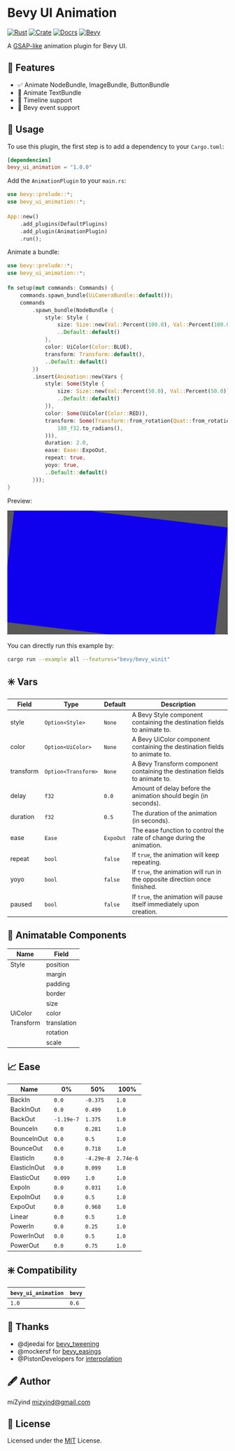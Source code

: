 # Bevy UI Animation

[![Rust](https://img.shields.io/badge/rust-v1.59.0-0e7261?style=for-the-badge&logo=rust&logoColor=fff&labelColor=2a3438)](https://www.rust-lang.org)
[![Crate](https://img.shields.io/crates/v/bevy_ui_animation?style=for-the-badge&&logo=rust&logoColor=fff&labelColor=2a3438&label=Crate&color=a72144)](https://crates.io/crates/bevy_ui_animation)
[![Docrs](https://img.shields.io/docsrs/bevy_ui_animation?style=for-the-badge&&logo=rust&logoColor=fff&labelColor=2a3438&label=Docrs)](https://docs.rs/bevy_ui_animation)
[![Bevy](https://img.shields.io/crates/v/bevy?style=for-the-badge&labelColor=2a3438&color=855667&label=Bevy)](https://bevyengine.org)

A [GSAP-like](https://greensock.com/gsap) animation plugin for Bevy UI.

## 🌌 Features

- ✅ Animate NodeBundle, ImageBundle, ButtonBundle
- 🚧 Animate TextBundle
- 🚧 Timeline support
- 🚧 Bevy event support

## 🔮 Usage

To use this plugin, the first step is to add a dependency to your `Cargo.toml`:

```toml
[dependencies]
bevy_ui_animation = "1.0.0"
```

Add the `AnimationPlugin` to your `main.rs`:

```rust
use bevy::prelude::*;
use bevy_ui_animation::*;

App::new()
    .add_plugins(DefaultPlugins)
    .add_plugin(AnimationPlugin)
    .run();
```

Animate a bundle:

```rust
use bevy::prelude::*;
use bevy_ui_animation::*;

fn setup(mut commands: Commands) {
    commands.spawn_bundle(UiCameraBundle::default());
    commands
        .spawn_bundle(NodeBundle {
            style: Style {
                size: Size::new(Val::Percent(100.0), Val::Percent(100.0)),
                ..Default::default()
            },
            color: UiColor(Color::BLUE),
            transform: Transform::default(),
            ..Default::default()
        })
        .insert(Animation::new(Vars {
            style: Some(Style {
                size: Size::new(Val::Percent(50.0), Val::Percent(50.0)),
                ..Default::default()
            }),
            color: Some(UiColor(Color::RED)),
            transform: Some(Transform::from_rotation(Quat::from_rotation_z(
                180_f32.to_radians(),
            ))),
            duration: 2.0,
            ease: Ease::ExpoOut,
            repeat: true,
            yoyo: true,
            ..Default::default()
        }));
}
```

Preview:

![preview](https://github.com/miZyind/bevy_ui_animation/blob/master/examples/all.gif)

You can directly run this example by:

```bash
cargo run --example all --features="bevy/bevy_winit"
```

## ✳️ Vars

| Field     | Type                | Default   | Description                                                                 |
| --------- | ------------------- | --------- | --------------------------------------------------------------------------- |
| style     | `Option<Style>`     | `None`    | A Bevy Style component containing the destination fields to animate to.     |
| color     | `Option<UiColor>`   | `None`    | A Bevy UiColor component containing the destination fields to animate to.   |
| transform | `Option<Transform>` | `None`    | A Bevy Transform component containing the destination fields to animate to. |
| delay     | `f32`               | `0.0`     | Amount of delay before the animation should begin (in seconds).             |
| duration  | `f32`               | `0.5`     | The duration of the animation (in seconds).                                 |
| ease      | `Ease`              | `ExpoOut` | The ease function to control the rate of change during the animation.       |
| repeat    | `bool`              | `false`   | If `true`, the animation will keep repeating.                               |
| yoyo      | `bool`              | `false`   | If `true`, the animation will run in the opposite direction once finished.  |
| paused    | `bool`              | `false`   | If `true`, the animation will pause itself immediately upon creation.       |

## 📜 Animatable Components

| Name      | Field       |
| --------- | ----------- |
| Style     | position    |
|           | margin      |
|           | padding     |
|           | border      |
|           | size        |
| UiColor   | color       |
| Transform | translation |
|           | rotation    |
|           | scale       |

## 📈 Ease

| Name         | 0%         | 50%        | 100%      |
| ------------ | ---------- | ---------- | --------- |
| BackIn       | `0.0`      | `-0.375`   | `1.0`     |
| BackInOut    | `0.0`      | `0.499`    | `1.0`     |
| BackOut      | `-1.19e-7` | `1.375`    | `1.0`     |
| BounceIn     | `0.0`      | `0.281`    | `1.0`     |
| BounceInOut  | `0.0`      | `0.5`      | `1.0`     |
| BounceOut    | `0.0`      | `0.718`    | `1.0`     |
| ElasticIn    | `0.0`      | `-4.29e-8` | `2.74e-6` |
| ElasticInOut | `0.0`      | `0.099`    | `1.0`     |
| ElasticOut   | `0.099`    | `1.0`      | `1.0`     |
| ExpoIn       | `0.0`      | `0.031`    | `1.0`     |
| ExpoInOut    | `0.0`      | `0.5`      | `1.0`     |
| ExpoOut      | `0.0`      | `0.968`    | `1.0`     |
| Linear       | `0.0`      | `0.5`      | `1.0`     |
| PowerIn      | `0.0`      | `0.25`     | `1.0`     |
| PowerInOut   | `0.0`      | `0.5`      | `1.0`     |
| PowerOut     | `0.0`      | `0.75`     | `1.0`     |

## ❇️ Compatibility

| `bevy_ui_animation` | `bevy` |
| ------------------- | ------ |
| `1.0`               | `0.6`  |

## 🙏 Thanks

- @djeedai for [bevy_tweening](https://crates.io/crates/bevy_tweening)
- @mockersf for [bevy_easings](https://crates.io/crates/bevy_easings)
- @PistonDevelopers for [interpolation](https://crates.io/crates/interpolation)

## 🖋 Author

miZyind <mizyind@gmail.com>

## 📇 License

Licensed under the [MIT](LICENSE) License.
